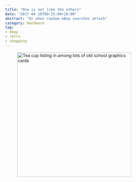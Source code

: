 ```yaml
---
title: "One is not like the others"
date: "2017-04-18T09:15:00+10:00"
abstract: "Or when random eBay searches attack"
category: Hardware
tag:
- ebay
- retro
- shopping
---
```

<figure><img src="https://rubenerd.com/files/2017/one-not-like-others@1x.png" alt="Tea cup listing in among lots of old school graphics cards" srcset="https://rubenerd.com/files/2017/one-not-like-others@1x.png 1x, https://rubenerd.com/files/2017/one-not-like-others@2x.png 2x" style="width:375px; height:412px;" /></figure>

